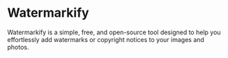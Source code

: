 # Watermarkify
Watermarkify is a simple, free, and open-source tool designed to help you effortlessly add watermarks or copyright notices to your images and photos.
